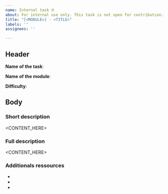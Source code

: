 ```yaml
---
name: Internal task 🤓
about: For internal use only. This task is not open for contribution.
title: "[<MODULE>] - <TITLE>"
labels: ''
assignees: ''

---
```


<!--
Welcome! 
This template is designed for outlining tasks that are not open for contributions. It is divided into two sections: the header and the body.
- The header section serves as the ID card for the task, displaying the task name, the module it belongs to, and its difficulty level.
- The body section includes a brief overview, a detailed description, and supplementary resources.

As the issue author, it is your responsibility to complete the header and body sections of this template. Once you have written your content, please don't forget to include some additional metadata at the end: 
- the relevant tags, at least the tag of the module. If it doesn't exist yet, feel free to create it
- linking the issue to the project the issue belongs to. Projects are used to group issues by module in a single table. If you need to create an issue for a module that doesn't yet have one, you can do so by visiting https://github.com/LedgerHQ/ledger-fresh-management/projects?query=is%3Aopen.

In addition to that, please use the following format for the title: [<MODULE>] - <TITLE>.

The phrases surrounded by <!-- -- > are comments left to guide you in writing your issue, they will not appear in the final version of the document. Feel free to contribute to the file in order to improve it.

Please keep in mind that this is the initial post in this thread on the issue at hand. You are welcome to regularly update it with additional information that will be helpful to readers and to make additional posts to continue the conversation. Consider this thread as a forum and use it to its full potential.

At later point, if you want to convert this issue into a bounty, you can do so by following the instructions in the "External contributions" section.
-->

## Header

<!-- be as explicit and concise as possible -->
**Name of the task**:

<!-- 
    This is the module that is affected by this task.
    For example: Push notifications, Starkcheck, Plugin store... -->
**Name of the module**:

<!-- 
    Use the Fibonacci sequence to express the difficulty
    Try to not use numbers higher than 13 in the sequence (1, 2, 3, 5, 8, 13)
    Number 1 describes a task that is very easy to implement
    Number 13 describes a task that is very difficult to implement or a task that requires an innovative approach. -->
**Difficulty**: 

## Body 

### Short description

<!-- max 3 lines -->
<CONTENT_HERE>

### Full description

<!-- feel free to be as explicit as possible -->
<CONTENT_HERE>

### Additionals ressources
<!-- 
    Feel free to share as many links or documents as needed. If the document describes a specification or something important to show to subsequent engineers, it is probably best to push it directly into the repository and reference it from here.
-->
- 
- 
- 
<!-- 
    The section below must only be used when you want to convert a internal task to a task that accepts contributions.
    If that's what you want, please follow the following process:
        1. Uncomment the section below by removing the <!-- -- > at the beginning and the end of the section if you have the expected informations.
        2. Add the "open for contribution" tag to the issue
        3. Send a new post in the thread to notify the community that the task is now open for contribution
-->
<!--
## External contributions

### Bounty link: 

### Bounty amount: 
-->
